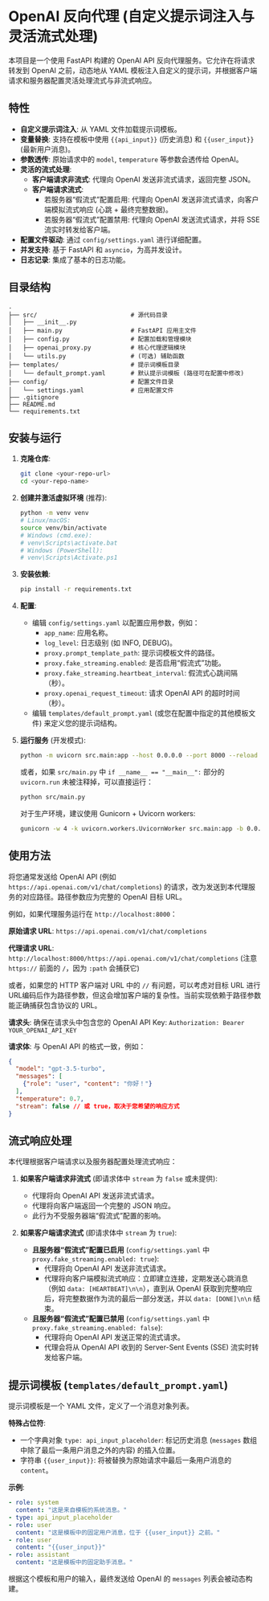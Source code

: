 # OpenAI 反向代理 (自定义提示词注入与灵活流式处理)

本项目是一个使用 FastAPI 构建的 OpenAI API 反向代理服务。它允许在将请求转发到 OpenAI 之前，动态地从 YAML 模板注入自定义的提示词，并根据客户端请求和服务器配置灵活处理流式与非流式响应。

## 特性

-   **自定义提示词注入**: 从 YAML 文件加载提示词模板。
-   **变量替换**: 支持在模板中使用 `{{api_input}}` (历史消息) 和 `{{user_input}}` (最新用户消息)。
-   **参数透传**: 原始请求中的 `model`, `temperature` 等参数会透传给 OpenAI。
-   **灵活的流式处理**:
    -   **客户端请求非流式**: 代理向 OpenAI 发送非流式请求，返回完整 JSON。
    -   **客户端请求流式**:
        -   若服务器“假流式”配置启用: 代理向 OpenAI 发送非流式请求，向客户端模拟流式响应 (心跳 + 最终完整数据)。
        -   若服务器“假流式”配置禁用: 代理向 OpenAI 发送流式请求，并将 SSE 流实时转发给客户端。
-   **配置文件驱动**: 通过 `config/settings.yaml` 进行详细配置。
-   **并发支持**: 基于 FastAPI 和 `asyncio`，为高并发设计。
-   **日志记录**: 集成了基本的日志功能。

## 目录结构

```
.
├── src/                          # 源代码目录
│   ├── __init__.py
│   ├── main.py                   # FastAPI 应用主文件
│   ├── config.py                 # 配置加载和管理模块
│   ├── openai_proxy.py           # 核心代理逻辑模块
│   └── utils.py                  # (可选) 辅助函数
├── templates/                    # 提示词模板目录
│   └── default_prompt.yaml       # 默认提示词模板 (路径可在配置中修改)
├── config/                       # 配置文件目录
│   └── settings.yaml             # 应用配置文件
├── .gitignore
├── README.md
└── requirements.txt
```

## 安装与运行

1.  **克隆仓库**:
    ```bash
    git clone <your-repo-url>
    cd <your-repo-name>
    ```

2.  **创建并激活虚拟环境** (推荐):
    ```bash
    python -m venv venv
    # Linux/macOS:
    source venv/bin/activate
    # Windows (cmd.exe):
    # venv\Scripts\activate.bat
    # Windows (PowerShell):
    # venv\Scripts\Activate.ps1
    ```

3.  **安装依赖**:
    ```bash
    pip install -r requirements.txt
    ```

4.  **配置**:
    -   编辑 `config/settings.yaml` 以配置应用参数，例如：
        -   `app_name`: 应用名称。
        -   `log_level`: 日志级别 (如 INFO, DEBUG)。
        -   `proxy.prompt_template_path`: 提示词模板文件的路径。
        -   `proxy.fake_streaming.enabled`: 是否启用“假流式”功能。
        -   `proxy.fake_streaming.heartbeat_interval`: 假流式心跳间隔（秒）。
        -   `proxy.openai_request_timeout`: 请求 OpenAI API 的超时时间（秒）。
    -   编辑 `templates/default_prompt.yaml` (或您在配置中指定的其他模板文件) 来定义您的提示词结构。

5.  **运行服务** (开发模式):
    ```bash
    python -m uvicorn src.main:app --host 0.0.0.0 --port 8000 --reload
    ```
    或者，如果 `src/main.py` 中 `if __name__ == "__main__":` 部分的 `uvicorn.run` 未被注释掉，可以直接运行：
    ```bash
    python src/main.py
    ```
    对于生产环境，建议使用 Gunicorn + Uvicorn workers:
    ```bash
    gunicorn -w 4 -k uvicorn.workers.UvicornWorker src.main:app -b 0.0.0.0:8000
    ```

## 使用方法

将您通常发送给 OpenAI API (例如 `https://api.openai.com/v1/chat/completions`) 的请求，改为发送到本代理服务的对应路径。路径参数应为完整的 OpenAI 目标 URL。

例如，如果代理服务运行在 `http://localhost:8000`：

**原始请求 URL**: `https://api.openai.com/v1/chat/completions`

**代理请求 URL**: `http://localhost:8000/https://api.openai.com/v1/chat/completions`
(注意 `https://` 前面的 `/`，因为 `:path` 会捕获它)

或者，如果您的 HTTP 客户端对 URL 中的 `//` 有问题，可以考虑对目标 URL 进行 URL编码后作为路径参数，但这会增加客户端的复杂性。当前实现依赖于路径参数能正确捕获包含协议的 URL。

**请求头**:
确保在请求头中包含您的 OpenAI API Key:
`Authorization: Bearer YOUR_OPENAI_API_KEY`

**请求体**:
与 OpenAI API 的格式一致，例如：
```json
{
  "model": "gpt-3.5-turbo",
  "messages": [
    {"role": "user", "content": "你好！"}
  ],
  "temperature": 0.7,
  "stream": false // 或 true，取决于您希望的响应方式
}
```

## 流式响应处理

本代理根据客户端请求以及服务器配置处理流式响应：

1.  **如果客户端请求非流式** (即请求体中 `stream` 为 `false` 或未提供):
    *   代理将向 OpenAI API 发送非流式请求。
    *   代理将向客户端返回一个完整的 JSON 响应。
    *   此行为不受服务器端“假流式”配置的影响。

2.  **如果客户端请求流式** (即请求体中 `stream` 为 `true`):
    *   **且服务器“假流式”配置已启用** (`config/settings.yaml` 中 `proxy.fake_streaming.enabled: true`):
        *   代理将向 OpenAI API 发送非流式请求。
        *   代理将向客户端模拟流式响应：立即建立连接，定期发送心跳消息（例如 `data: [HEARTBEAT]\n\n`），直到从 OpenAI 获取到完整响应后，将完整数据作为流的最后一部分发送，并以 `data: [DONE]\n\n` 结束。
    *   **且服务器“假流式”配置已禁用** (`config/settings.yaml` 中 `proxy.fake_streaming.enabled: false`):
        *   代理将向 OpenAI API 发送正常的流式请求。
        *   代理会将从 OpenAI API 收到的 Server-Sent Events (SSE) 流实时转发给客户端。

## 提示词模板 (`templates/default_prompt.yaml`)

提示词模板是一个 YAML 文件，定义了一个消息对象列表。

**特殊占位符**:
-   一个字典对象 `type: api_input_placeholder`: 标记历史消息 (`messages` 数组中除了最后一条用户消息之外的内容) 的插入位置。
-   字符串 `{{user_input}}`: 将被替换为原始请求中最后一条用户消息的 `content`。

**示例**:
```yaml
- role: system
  content: "这是来自模板的系统消息。"
- type: api_input_placeholder
- role: user
  content: "这是模板中的固定用户消息，位于 {{user_input}} 之前。"
- role: user
  content: "{{user_input}}"
- role: assistant
  content: "这是模板中的固定助手消息。"
```

根据这个模板和用户的输入，最终发送给 OpenAI 的 `messages` 列表会被动态构建。